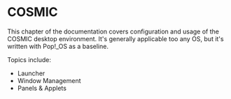# COSMIC

This chapter of the documentation covers configuration and usage of the COSMIC desktop environment. It's generally applicable too any OS, but it's written with Pop!_OS as a baseline.

Topics include:

- Launcher
- Window Management
- Panels & Applets